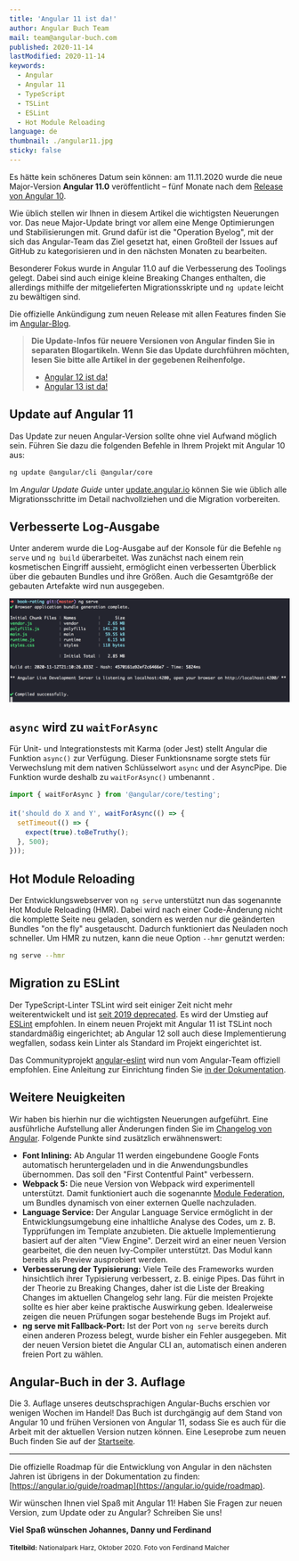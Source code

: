```yaml
---
title: 'Angular 11 ist da!'
author: Angular Buch Team
mail: team@angular-buch.com
published: 2020-11-14
lastModified: 2020-11-14
keywords:
  - Angular
  - Angular 11
  - TypeScript
  - TSLint
  - ESLint
  - Hot Module Reloading
language: de
thumbnail: ./angular11.jpg
sticky: false
---
```


Es hätte kein schöneres Datum sein können: am 11.11.2020 wurde die neue Major-Version **Angular 11.0** veröffentlicht – fünf Monate nach dem [Release von Angular 10](/blog/2020-06-angular10).

Wie üblich stellen wir Ihnen in diesem Artikel die wichtigsten Neuerungen vor.
Das neue Major-Update bringt vor allem eine Menge Optimierungen und Stabilisierungen mit.
Grund dafür ist die "Operation Byelog", mit der sich das Angular-Team das Ziel gesetzt hat, einen Großteil der Issues auf GitHub zu kategorisieren und in den nächsten Monaten zu bearbeiten.

Besonderer Fokus wurde in Angular 11.0 auf die Verbesserung des Toolings gelegt.
Dabei sind auch einige kleine Breaking Changes enthalten, die allerdings mithilfe der mitgelieferten Migrationsskripte und `ng update` leicht zu bewältigen sind.

Die offizielle Ankündigung zum neuen Release mit allen Features finden Sie im [Angular-Blog](https://blog.angular.io/version-11-of-angular-now-available-74721b7952f7).

> **Die Update-Infos für neuere Versionen von Angular finden Sie in separaten Blogartikeln. Wenn Sie das Update durchführen möchten, lesen Sie bitte alle Artikel in der gegebenen Reihenfolge.**
> * [Angular 12 ist da!](/blog/2021-05-angular12)
> * [Angular 13 ist da!](/blog/2021-11-angular13)


## Update auf Angular 11

Das Update zur neuen Angular-Version sollte ohne viel Aufwand möglich sein.
Führen Sie dazu die folgenden Befehle in Ihrem Projekt mit Angular 10 aus:

```bash
ng update @angular/cli @angular/core
```

Im *Angular Update Guide* unter [update.angular.io](https://update.angular.io/#10.0:11.0) können Sie wie üblich alle Migrationsschritte im Detail nachvollziehen und die Migration vorbereiten.

## Verbesserte Log-Ausgabe

Unter anderem wurde die Log-Ausgabe auf der Konsole für die Befehle `ng serve` und `ng build` überarbeitet.
Was zunächst nach einem rein kosmetischen Eingriff aussieht, ermöglicht einen verbesserten Überblick über die gebauten Bundles und ihre Größen.
Auch die Gesamtgröße der gebauten Artefakte wird nun ausgegeben.

![Ausgabe für ng serve](ngserve.png)


## `async` wird zu `waitForAsync`

Für Unit- und Integrationstests mit Karma (oder Jest) stellt Angular die Funktion `async()` zur Verfügung.
Dieser Funktionsname sorgte stets für Verwechslung mit dem nativen Schlüsselwort `async` und der AsyncPipe. Die Funktion wurde deshalb zu `waitForAsync()` umbenannt .

```ts
import { waitForAsync } from '@angular/core/testing';

it('should do X and Y', waitForAsync(() => {
  setTimeout(() => {
    expect(true).toBeTruthy();
  }, 500);
}));
```

## Hot Module Reloading

Der Entwicklungswebserver von `ng serve` unterstützt nun das sogenannte Hot Module Reloading (HMR). Dabei wird nach einer Code-Änderung nicht die komplette Seite neu geladen, sondern es werden nur die geänderten Bundles "on the fly" ausgetauscht.
Dadurch funktioniert das Neuladen noch schneller.
Um HMR zu nutzen, kann die neue Option `--hmr` genutzt werden:

```bash
ng serve --hmr
```

## Migration zu ESLint

Der TypeScript-Linter TSLint wird seit einiger Zeit nicht mehr weiterentwickelt und ist [seit 2019 deprecated](https://medium.com/palantir/tslint-in-2019-1a144c2317a9). Es wird der Umstieg auf [ESLint](https://eslint.org/) empfohlen.
In einem neuen Projekt mit Angular 11 ist TSLint noch standardmäßig eingerichtet; ab Angular 12 soll auch diese Implementierung wegfallen, sodass kein Linter als Standard im Projekt eingerichtet ist.

Das Communityprojekt [angular-eslint](https://github.com/angular-eslint/angular-eslint) wird nun vom Angular-Team offiziell empfohlen. Eine Anleitung zur Einrichtung finden Sie [in der Dokumentation](https://github.com/angular-eslint/angular-eslint#migrating-from-codelyzer-and-tslint).


## Weitere Neuigkeiten

Wir haben bis hierhin nur die wichtigsten Neuerungen aufgeführt. Eine ausführliche Aufstellung aller Änderungen finden Sie im [Changelog von Angular](https://github.com/angular/angular/blob/master/CHANGELOG.md).
Folgende Punkte sind zusätzlich erwähnenswert:

- **Font Inlining:** Ab Angular 11 werden eingebundene Google Fonts automatisch heruntergeladen und in die Anwendungsbundles übernommen. Das soll den "First Contentful Paint" verbessern.
- **Webpack 5:** Die neue Version von Webpack wird experimentell unterstützt. Damit funktioniert auch die sogenannte [Module Federation](https://webpack.js.org/concepts/module-federation/), um Bundles dynamisch von einer externen Quelle nachzuladen.
- **Language Service:** Der Angular Language Service ermöglicht in der Entwicklungsumgebung eine inhaltliche Analyse des Codes, um z. B. Typprüfungen im Template anzubieten. Die aktuelle Implementierung basiert auf der alten "View Engine". Derzeit wird an einer neuen Version gearbeitet, die den neuen Ivy-Compiler unterstützt. Das Modul kann bereits als Preview ausprobiert werden.
- **Verbesserung der Typisierung:** Viele Teile des Frameworks wurden hinsichtlich ihrer Typisierung verbessert, z. B. einige Pipes. Das führt in der Theorie zu Breaking Changes, daher ist die Liste der Breaking Changes im aktuellen Changelog sehr lang. Für die meisten Projekte sollte es hier aber keine praktische Auswirkung geben. Idealerweise zeigen die neuen Prüfungen sogar bestehende Bugs im Projekt auf.
- **ng serve mit Fallback-Port:** Ist der Port von `ng serve` bereits durch einen anderen Prozess belegt, wurde bisher ein Fehler ausgegeben. Mit der neuen Version bietet die Angular CLI an, automatisch einen anderen freien Port zu wählen.


## Angular-Buch in der 3. Auflage

Die 3. Auflage unseres deutschsprachigen Angular-Buchs erschien vor wenigen Wochen im Handel!
Das Buch ist durchgängig auf dem Stand von Angular 10 und frühen Versionen von Angular 11, sodass Sie es auch für die Arbeit mit der aktuellen Version nutzen können.
Eine Leseprobe zum neuen Buch finden Sie auf der [Startseite](https://angular-buch.com).

<hr>

Die offizielle Roadmap für die Entwicklung von Angular in den nächsten Jahren ist übrigens in der Dokumentation zu finden: [https://angular.io/guide/roadmap](https://angular.io/guide/roadmap).

Wir wünschen Ihnen viel Spaß mit Angular 11!
Haben Sie Fragen zur neuen Version, zum Update oder zu Angular? Schreiben Sie uns!

**Viel Spaß wünschen
Johannes, Danny und Ferdinand**

<small>**Titelbild:** Nationalpark Harz, Oktober 2020. Foto von Ferdinand Malcher</small>
